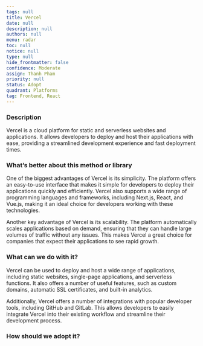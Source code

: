 ```yaml
---
tags: null
title: Vercel
date: null
description: null
authors: null
menu: radar
toc: null
notice: null
type: null
hide_frontmatter: false
confidence: Moderate
assign: Thanh Pham
priority: null
status: Adopt
quadrant: Platforms
tag: Frontend, React
---
```


<!-- table_of_contents fa178afc-b99a-4004-900d-b5e69778b602 -->

### Description

Vercel is a cloud platform for static and serverless websites and applications. It allows developers to deploy and host their applications with ease, providing a streamlined development experience and fast deployment times.

### What’s better about this method or library

One of the biggest advantages of Vercel is its simplicity. The platform offers an easy-to-use interface that makes it simple for developers to deploy their applications quickly and efficiently. Vercel also supports a wide range of programming languages and frameworks, including Next.js, React, and Vue.js, making it an ideal choice for developers working with these technologies.

Another key advantage of Vercel is its scalability. The platform automatically scales applications based on demand, ensuring that they can handle large volumes of traffic without any issues. This makes Vercel a great choice for companies that expect their applications to see rapid growth.

### What can we do with it?

Vercel can be used to deploy and host a wide range of applications, including static websites, single-page applications, and serverless functions. It also offers a number of useful features, such as custom domains, automatic SSL certificates, and built-in analytics.

Additionally, Vercel offers a number of integrations with popular developer tools, including GitHub and GitLab. This allows developers to easily integrate Vercel into their existing workflow and streamline their development process.

### How should we adopt it?


<!-- child_database babc2ca7-7b56-4dd8-b4d1-29f68b465f85 -->
